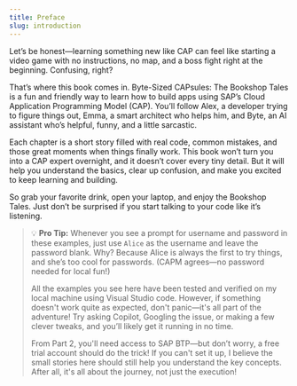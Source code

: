 ```yaml
---
title: Preface
slug: introduction
---
```

Let’s be honest—learning something new like CAP can feel like starting a video game with no instructions, no map, and a boss fight right at the beginning. Confusing, right?

That’s where this book comes in. Byte-Sized CAPsules: The Bookshop Tales is a fun and friendly way to learn how to build apps using SAP’s Cloud Application Programming Model (CAP). You’ll follow Alex, a developer trying to figure things out, Emma, a smart architect who helps him, and Byte, an AI assistant who’s helpful, funny, and a little sarcastic.

Each chapter is a short story filled with real code, common mistakes, and those great moments when things finally work. This book won’t turn you into a CAP expert overnight, and it doesn’t cover every tiny detail. But it will help you understand the basics, clear up confusion, and make you excited to keep learning and building.

So grab your favorite drink, open your laptop, and enjoy the Bookshop Tales. Just don’t be surprised if you start talking to your code like it’s listening.

> 💡 **Pro Tip:** Whenever you see a prompt for username and password in these examples, just use `Alice` as the username and leave the password blank. Why? Because Alice is always the first to try things, and she’s too cool for passwords. (CAPM agrees—no password needed for local fun!)
> 
> All the examples you see here have been tested and verified on my local machine using Visual Studio code. However, if something doesn't work quite as expected, don't panic—it's all part of the adventure! Try asking Copilot, Googling the issue, or making a few clever tweaks, and you’ll likely get it running in no time.
> 
>From Part 2, you'll need access to SAP BTP—but don’t worry, a free trial account should do the trick! If you can't set it up, I believe the small stories here should still help you understand the key concepts. After all, it's all about the journey, not just the execution! 

